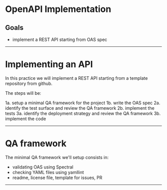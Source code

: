 # OpenAPI Implementation

## Goals

  - implement a REST API starting from OAS spec
  
---

# Implementing an API

In this practice we will implement a REST API starting from a template
 repository from github.
 
The steps will be:

  1a. setup a minimal QA framework for the project
  1b. write the OAS spec
  2a. identify the test surface and review the QA framework
  2b. implement the tests 
  3a. identify the deployment strategy and review the QA framework
  3b. implement the code
  
 ---
 
 # QA framework
 
 The minimal QA framework we'll setup consists in:
 
 - validating OAS using Spectral
 - checking YAML files using yamllint
 - readme, license file, template for issues, PR

----